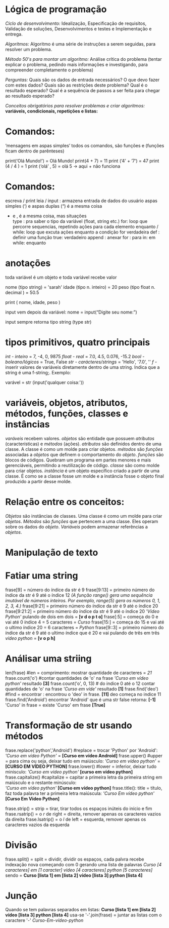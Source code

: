 # Lógica de programação
*Ciclo de desenvolvimento:* Idealização, Especificação de requisitos, Validação de soluções, Desenvolvimentos e testes e Implementação e entrega.

*Algoritmos:* Algoritmo é uma série de instruções a serem seguidas, para resolver um problema.

*Método 50's para montar um algoritmo:*
Análise crítica do problema (tentar explicar o problema, pedindo mais informações e investigando, para compreender completamente o problema)

*Perguntas:* Quais são os dados de entrada necessários? O que devo fazer com estes dados? Quais são as restrições deste problema? Qual é o resultado esperado? Qual é a sequência de passos a ser feita para chegar ao resultado esperado?

*Conceitos obrigatórios para resolver problemas e criar algoritmos:*
    **variáveis, condicionais, repetições e listas:**

# Comandos:
‘mensagens em aspas simples’
todos os comandos, são funções e (funções ficam dentro de parênteses)

print(‘Olá Mundo!’) = Olá Mundo!
print(4 + 7) = 11
print (‘4’ + ’7’) = 47
print (4 / 4 )  = 1
print (‘olá’ , 5) = olá 5 -> aqui + não funciona 

# Comandos:
escreva / print
leia / input : armazena entrada de dados do usuário 
aspas simples (‘) e aspas duplas (“) é a mesma coisa
+ e , é a mesma coisa, mas situações  
type : pra saber o tipo da variável (float, string etc.)
for: loop que percorre sequencias, repetindo ações para cada elemento 
enquanto / while: loop que excuta ações enquanto a condição for verdadeira
def : definir uma função
true: verdadeiro 
append : anexar
for : para
in: em
while: enquanto 

# anotações

toda variável é um objeto
e toda variável recebe valor

nome (tipo string) = 'sarah'
idade (tipo n. inteiro) = 20
peso (tipo float n. decimal ) = 50.5

print ( nome, idade, peso )

input vem depois da variável:
nome = input(“Digite seu nome:”)

input sempre retorna tipo string (type str)

# tipos primitivos, quatro principais
*int - inteiro* = 7, -4, 0, 9875
*float -  real* = 7.0, 4.5, 0.076, -15.2
*bool - boleano/lógicos* = True, False
*str - carácteres/strings* = 'Hello', '7.0', ''
*f* - inserir valores de variáveis diretamente dentro de uma string. Indica que a string é uma f-string;. Exemplo:

varável = str (input('qualquer coisa:'))

# variáveis, objetos, atributos, métodos, funções, classes e instâncias

*varáveis* recebem valores.
*objetos* são entidade que possuem *atributos* (características) e *métodos* (ações).
*atributos* são definidos dentro de uma classe. A classe é como um molde para criar objetos.
*métodos* são *funções* associadas a *objetos* que definem o comportamento do *objeto*.
*funções* são blocos de códigos. Quebram um programa em partes menores e mais gerenciáveis, permitindo a reutilização de código.
*classe* são como molde para criar objetos.
*instância* é um objeto específico criado a partir de uma classe. É como se a classe fosse um molde e a instância fosse o objeto final produzido a partir desse molde.

# Relação entre os conceitos:

*Objetos* são instâncias de classes. Uma classe é como um molde para criar *objetos*.
*Métodos* são *funções* que pertencem a uma classe. Eles operam sobre os dados do *objeto*.
*Variáveis* podem armazenar referências a *objetos*.

# Manipulação de texto 

# Fatiar uma string
frase[9] = número do índice da str é 9
frase[9:13] = primeiro número do índice da str é 9 até o índice 12 *(A função range() gera uma sequência imutável de números inteiros. Por exemplo, range(5) gera os números 0, 1, 2, 3, 4.)*
frase[9:21] = primeiro número do índice da str é 9 até o índice 20 
frase[9:21:2] = primeiro número do índice da str é 9 até o índice 20 *'Vídeo Python'* pulando de dois em dois = **[v d o p t o]**
frase[:5] = começa do 0 e vai até 0 índice 4 = 5 caracteres = *Curso*
frase[15:] = começa do 15 e vai até o ultimo índice 20 = 6 caracteres = *Python*
frase[9::3] = primeiro número do índice da str é 9 até o ultimo índice que é 20 e vai pulando de três em três *vídeo python* = **[v o p h]**

# Análisar uma striing
len(frase) #len = comprimento: mostrar quantidade de caracteres = *21*
frase.count('o') #contar quantidades de 'o' na frase *'Curso em vídeo python'* resultado **[3]**
frase.count('o', 0, 13) # do indice 0 até o 12 contar quantidades de 'o' na frase *'Curso em víde'* resultado **[1]**
frase.find('deo') #find = encontrar : encontrou o 'deo' in frase. **[11]** deo começa no indice 11
frase.find('Android') encontrar 'Android' que é uma str false retorna: **[-1]**
'Curso' in frase = existe 'Curso' em frase **[True]**

# Transformação de str usando métodos
frase.replace('python','Android') #replace = trocar 'Python' por 'Android':
*'Curso em vídeo Python'* = **[Curso em vídeo Android]**
frase.upper() #upper = para cima ou seja, deixar tudo em maiúsculo:
*'Curso em vídeo python'* = **[CURSO EM VÍDEO PYTHON]**
frase.lower() #lower = inferior, deixar tudo minisculo:
*'Curso em vídeo python'* **[curso em vídeo python]**
frase.capitalize() #capitalize = capitar a primeira letra da primeira string em maiúsculo e o restante minúsculo:  
*'Curso em vídeo python'* **[Curso em vídeo python]**
frase.title(): title = título, faz toda palavra ter a primeira letra maiúscula: 
*'Curso Em vídeo python'* **[Curso Em Vídeo Python]**

frase.strip() = strip = tirar, tirar todos os espaços inúteis do início e fim
frase.rsatrip() = o *r* de right = direita, remover apenas os caracteres vazios da direita
frase.lsatrip() = o *l* de left = esquerda, remover apenas os caracteres vazios da esquerda

# Divisão 
frase.split() = split = dividir, dividir os espaços, cada palvra recebe indexação nova começando com 0 gerando uma lista de palavras *Curso [4 caracteres] em [1 caracter] vídeo [4 caracteres] python [5 caracteres]* sendo = **Curso [lista 1] em [lista 2] vídeo [lista 3] python [lista 4]**

# Junção

Quando se tem palavras separados em listas: **Curso [lista 1] em [lista 2] vídeo [lista 3] python [lista 4]** usa-se
'-'.join(frase) = juntar as listas com o caractere '-'  *Curso-Em-vídeo-python*
